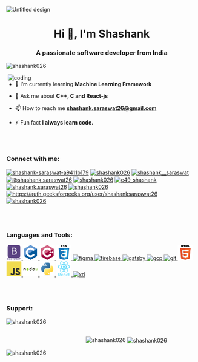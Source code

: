 ![Untitled design](https://user-images.githubusercontent.com/71897053/127277568-07be33bd-abaa-4165-b98b-e574933ccdc2.gif)
<h1 align="center">Hi 👋, I'm Shashank</h1>
<h3 align="center">A passionate software developer from India</h3>


<p align="left"> <img src="https://komarev.com/ghpvc/?username=shashank026&label=Profile%20views&color=0e75b6&style=flat" alt="shashank026" /> </p>


<img align="right" alt="coding" width="500" src="https://github.com/shashank026/Image/blob/main/ReadyPlayerMe-Avatar-2.png?raw=true" />

- 🌱 I’m currently learning **Machine Learning Framework**

- 💬 Ask me about **C++, C and React-js**

- 📫 How to reach me **shashank.saraswat26@gmail.com**

- ⚡ Fun fact **I always learn code.**


<br><br>

<h3 align="left">Connect with me:</h3>
<p align="left">
<a href="https://linkedin.com/in/shashank-saraswat-a9411b179" target="blank"><img align="center" src="https://raw.githubusercontent.com/rahuldkjain/github-profile-readme-generator/master/src/images/icons/Social/linked-in-alt.svg" alt="shashank-saraswat-a9411b179" height="30" width="40" /></a>
<a href="https://stackoverflow.com/users/shashank026" target="blank"><img align="center" src="https://raw.githubusercontent.com/rahuldkjain/github-profile-readme-generator/master/src/images/icons/Social/stack-overflow.svg" alt="shashank026" height="30" width="40" /></a>
<a href="https://instagram.com/shashank__saraswat" target="blank"><img align="center" src="https://raw.githubusercontent.com/rahuldkjain/github-profile-readme-generator/master/src/images/icons/Social/instagram.svg" alt="shashank__saraswat" height="30" width="40" /></a>
<a href="https://medium.com/@shashank.saraswat26" target="blank"><img align="center" src="https://raw.githubusercontent.com/rahuldkjain/github-profile-readme-generator/master/src/images/icons/Social/medium.svg" alt="@shashank.saraswat26" height="30" width="40" /></a>
<a href="https://www.codechef.com/users/shashank026" target="blank"><img align="center" src="https://cdn.jsdelivr.net/npm/simple-icons@3.1.0/icons/codechef.svg" alt="shashank026" height="30" width="40" /></a>
<a href="https://www.hackerrank.com/c49_shashank" target="blank"><img align="center" src="https://raw.githubusercontent.com/rahuldkjain/github-profile-readme-generator/master/src/images/icons/Social/hackerrank.svg" alt="c49_shashank" height="30" width="40" /></a>
<a href="https://codeforces.com/profile/shashank.saraswat26" target="blank"><img align="center" src="https://cdn.jsdelivr.net/npm/simple-icons@3.0.1/icons/codeforces.svg" alt="shashank.saraswat26" height="30" width="40" /></a>
<a href="https://www.leetcode.com/shashank026" target="blank"><img align="center" src="https://raw.githubusercontent.com/rahuldkjain/github-profile-readme-generator/master/src/images/icons/Social/leet-code.svg" alt="shashank026" height="30" width="40" /></a>
<a href="https://auth.geeksforgeeks.org/user/https://auth.geeksforgeeks.org/user/shashanksaraswat26" target="blank"><img align="center" src="https://raw.githubusercontent.com/rahuldkjain/github-profile-readme-generator/master/src/images/icons/Social/geeks-for-geeks.svg" alt="https://auth.geeksforgeeks.org/user/shashanksaraswat26" height="30" width="40" /></a>
<a href="https://www.topcoder.com/members/shashank026" target="blank"><img align="center" src="https://cdn.jsdelivr.net/npm/simple-icons@3.0.1/icons/topcoder.svg" alt="shashank026" height="30" width="40" /></a>
</p>

<br><br>

<h3 align="left">Languages and Tools:</h3>
<p align="left"> <a href="https://getbootstrap.com" target="_blank"> <img src="https://raw.githubusercontent.com/devicons/devicon/master/icons/bootstrap/bootstrap-plain-wordmark.svg" alt="bootstrap" width="40" height="40"/> </a> <a href="https://www.cprogramming.com/" target="_blank"> <img src="https://raw.githubusercontent.com/devicons/devicon/master/icons/c/c-original.svg" alt="c" width="40" height="40"/> </a> <a href="https://www.w3schools.com/cpp/" target="_blank"> <img src="https://raw.githubusercontent.com/devicons/devicon/master/icons/cplusplus/cplusplus-original.svg" alt="cplusplus" width="40" height="40"/> </a> <a href="https://www.w3schools.com/css/" target="_blank"> <img src="https://raw.githubusercontent.com/devicons/devicon/master/icons/css3/css3-original-wordmark.svg" alt="css3" width="40" height="40"/> </a> <a href="https://www.figma.com/" target="_blank"> <img src="https://www.vectorlogo.zone/logos/figma/figma-icon.svg" alt="figma" width="40" height="40"/> </a> <a href="https://firebase.google.com/" target="_blank"> <img src="https://www.vectorlogo.zone/logos/firebase/firebase-icon.svg" alt="firebase" width="40" height="40"/> </a> <a href="https://www.gatsbyjs.com/" target="_blank"> <img src="https://www.vectorlogo.zone/logos/gatsbyjs/gatsbyjs-icon.svg" alt="gatsby" width="40" height="40"/> </a> <a href="https://cloud.google.com" target="_blank"> <img src="https://www.vectorlogo.zone/logos/google_cloud/google_cloud-icon.svg" alt="gcp" width="40" height="40"/> </a> <a href="https://git-scm.com/" target="_blank"> <img src="https://www.vectorlogo.zone/logos/git-scm/git-scm-icon.svg" alt="git" width="40" height="40"/> </a> <a href="https://www.w3.org/html/" target="_blank"> <img src="https://raw.githubusercontent.com/devicons/devicon/master/icons/html5/html5-original-wordmark.svg" alt="html5" width="40" height="40"/> </a> <a href="https://developer.mozilla.org/en-US/docs/Web/JavaScript" target="_blank"> <img src="https://raw.githubusercontent.com/devicons/devicon/master/icons/javascript/javascript-original.svg" alt="javascript" width="40" height="40"/> </a> <a href="https://nodejs.org" target="_blank"> <img src="https://raw.githubusercontent.com/devicons/devicon/master/icons/nodejs/nodejs-original-wordmark.svg" alt="nodejs" width="40" height="40"/> </a> <a href="https://www.python.org" target="_blank"> <img src="https://raw.githubusercontent.com/devicons/devicon/master/icons/python/python-original.svg" alt="python" width="40" height="40"/> </a> <a href="https://reactjs.org/" target="_blank"> <img src="https://raw.githubusercontent.com/devicons/devicon/master/icons/react/react-original-wordmark.svg" alt="react" width="40" height="40"/> </a> <a href="https://www.adobe.com/products/xd.html" target="_blank"> <img src="https://cdn.worldvectorlogo.com/logos/adobe-xd.svg" alt="xd" width="40" height="40"/> </a> </p>
<br><br>
<h3 align="left">Support:</h3>
<p><a href="https://www.buymeacoffee.com/shashank026"> <img align="left" src="https://cdn.buymeacoffee.com/buttons/v2/default-yellow.png" height="50" width="210" alt="shashank026" /></a></p>


<br><br>
<p><img align="left" src="https://github-readme-stats.vercel.app/api/top-langs?username=shashank026&show_icons=true&locale=en&layout=compact" alt="shashank026" /></p>

<p>&nbsp;<img align="center" src="https://github-readme-stats.vercel.app/api?username=shashank026&show_icons=true&locale=en" alt="shashank026" /></p>

<p><img align="center" src="https://github-readme-streak-stats.herokuapp.com/?user=shashank026&" alt="shashank026" /></p>
